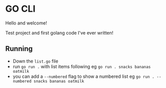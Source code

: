 # GO CLI

Hello and welcome!

Test project and first golang code I've ever written!

## Running
* Down the `list.go` file
* run `go run .` with list items following eg `go run . snacks bananas oatmilk`
* you can add a `--numbered` flag to show a numbered list eg `go run . --numbered snacks bananas oatmilk`
